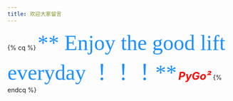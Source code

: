 ```yaml
---
title: 欢迎大家留言
---
```

<!-- <img src="messagepad.png" style="border:3px solid blue;width:100%"/> -->

{% cq %}
<font color=#1E90FF size=7 face="黑体">** Enjoy the good lift everyday ！！！**</font>
<font color="red" size="5">***PyGo²***</font>
{% endcq %}

<div class="ds-recent-visitors" data-num-items="28" data-avatar-size="42" id="ds-recent-visitors"></div>
